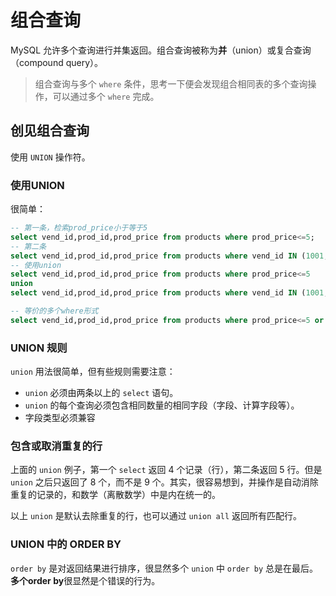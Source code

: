 # 组合查询

MySQL 允许多个查询进行并集返回。组合查询被称为**并**（union）或复合查询（compound query）。

> 组合查询与多个 `where` 条件，思考一下便会发现组合相同表的多个查询操作，可以通过多个 `where` 完成。

## 创见组合查询

使用 `UNION` 操作符。

### 使用UNION

很简单：
```sql
-- 第一条，检索prod_price小于等于5
select vend_id,prod_id,prod_price from products where prod_price<=5;
-- 第二条
select vend_id,prod_id,prod_price from products where vend_id IN (1001,1002);
-- 使用union
select vend_id,prod_id,prod_price from products where prod_price<=5
union
select vend_id,prod_id,prod_price from products where vend_id IN (1001,1002);

-- 等价的多个where形式
select vend_id,prod_id,prod_price from products where prod_price<=5 or vend_id IN (1001,1002);
```

### UNION 规则

`union` 用法很简单，但有些规则需要注意：
- `union` 必须由两条以上的 `select` 语句。
- `union` 的每个查询必须包含相同数量的相同字段（字段、计算字段等）。
- 字段类型必须兼容

### 包含或取消重复的行

上面的 `union` 例子，第一个 `select` 返回 4 个记录（行），第二条返回 5 行。但是 `union` 之后只返回了 8 个，而不是 9 个。其实，很容易想到，并操作是自动消除重复的记录的，和数学（离散数学）中是内在统一的。

以上 `union` 是默认去除重复的行，也可以通过 `union all` 返回所有匹配行。

### UNION 中的 ORDER BY

`order by` 是对返回结果进行排序，很显然多个 `union` 中 `order by` 总是在最后。**多个order by**很显然是个错误的行为。